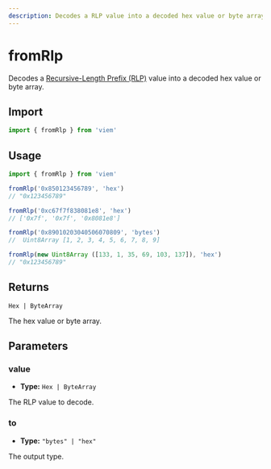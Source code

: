 ```yaml
---
description: Decodes a RLP value into a decoded hex value or byte array.
---
```


# fromRlp

Decodes a [Recursive-Length Prefix (RLP)](https://ethereum.org/en/developers/docs/data-structures-and-encoding/rlp) value into a decoded hex value or byte array.

## Import

```ts
import { fromRlp } from 'viem'
```

## Usage

```ts
import { fromRlp } from 'viem'

fromRlp('0x850123456789', 'hex')
// "0x123456789"

fromRlp('0xc67f7f838081e8', 'hex')
// ['0x7f', '0x7f', '0x8081e8']

fromRlp('0x89010203040506070809', 'bytes')
//  Uint8Array [1, 2, 3, 4, 5, 6, 7, 8, 9]

fromRlp(new Uint8Array ([133, 1, 35, 69, 103, 137]), 'hex')
// "0x123456789"
```

## Returns

`Hex | ByteArray`

The hex value or byte array.

## Parameters

### value

- **Type:** `Hex | ByteArray`

The RLP value to decode.

### to

- **Type:** `"bytes" | "hex"`

The output type.
